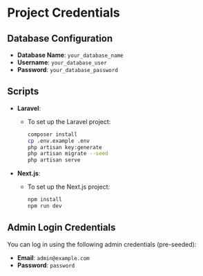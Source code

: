 # Project Credentials

## Database Configuration

- **Database Name**: `your_database_name`
- **Username**: `your_database_user`
- **Password**: `your_database_password`

## Scripts

- **Laravel**:
  - To set up the Laravel project:
    ```bash
    composer install
    cp .env.example .env
    php artisan key:generate
    php artisan migrate --seed
    php artisan serve
    ```

- **Next.js**:
  - To set up the Next.js project:
    ```bash
    npm install
    npm run dev
    ```

## Admin Login Credentials

You can log in using the following admin credentials (pre-seeded):

- **Email**: `admin@example.com`
- **Password**: `password`
